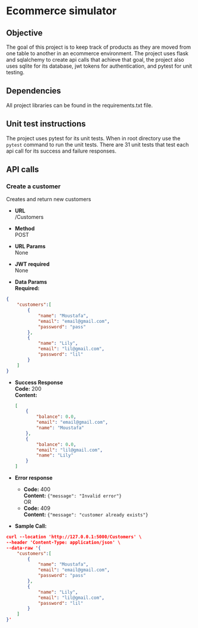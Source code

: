 # Ecommerce simulator

## Objective
The goal of this project is to keep track of products as they are moved from one table to another in an ecommerce environment. The project uses flask and sqlalchemy to create api calls that achieve that goal, the project also uses sqlite for its database, jwt tokens for authentication, and pytest for unit testing.

## Dependencies
All project libraries can be found in the requirements.txt file.

## Unit test instructions
The project uses pytest for its unit tests. When in root directory use the `pytest` command to run the unit tests. There are 31 unit tests that test each api call for its success and failure responses.

## API calls

### Create a customer
Creates and return new customers

* **URL** <br />
/Customers

* **Method** <br />
POST

* **URL Params** <br />
None

* **JWT required** <br />
None

* **Data Params** <br />
**Required:** <br />
```json
{
    "customers":[
        {
            "name": "Moustafa",
            "email": "email@gmail.com",
            "password": "pass"
        },
        {
            "name": "Lily",
            "email": "lil@gmail.com",
            "password": "lil"
        }
    ]
}
```

* **Success Response** <br />
  **Code:** 200 <br />
  **Content:** <br />
  ```json
  [
      {
          "balance": 0.0,
          "email": "email@gmail.com",
          "name": "Moustafa"
      },
      {
          "balance": 0.0,
          "email": "lil@gmail.com",
          "name": "Lily"
      }
  ]
  ```

* **Error response** <br />
  * **Code:** 400 <br />
  **Content:** `{"message": "Invalid error"}` <br />
  OR
  * **Code:** 409 <br />
  **Content:** `{"message": "customer already exists"}`

* **Sample Call:** <br />
```json
curl --location 'http://127.0.0.1:5000/Customers' \
--header 'Content-Type: application/json' \
--data-raw '{
    "customers":[
        {
            "name": "Moustafa",
            "email": "email@gmail.com",
            "password": "pass"
        },
        {
            "name": "Lily",
            "email": "lil@gmail.com",
            "password": "lil"
        }
    ]
}'
```




